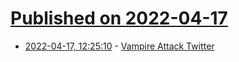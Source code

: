 # [Published on 2022-04-17](index.md)

* [2022-04-17, 12:25:10](https://news.ycombinator.com/item?id=31060368) - [Vampire Attack Twitter](https://geohot.github.io//blog/jekyll/update/2022/04/16/vampire-attack-twitter.html)
